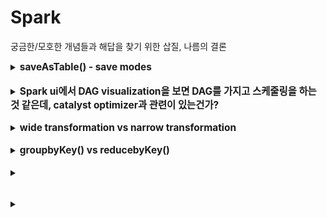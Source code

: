 # Spark
궁금한/모호한 개념들과 해답을 찾기 위한 삽질, 나름의 결론

<details>
   <summary><strong><span style="font-size:110%">
     saveAsTable() - save modes
   </span></strong></summary>
<hr>
   <p>

   - DataFrame을 테이블로 저장(~materialize)한다.
  
   - Hive MetaStore (spark.sql.warehouse.dir)에 **영구 테이블로 저장**한다는 것
     - 🤔 그럼 Hive가 설치되어있어야 하는건가? 
     - 놉 스파크는 기본적으로 local Hive metastore를 생성하기 때문에, Hive 배포 여부와는 무관하다.
   - `CreateOrReplaceTempView` 커맨드와 달리 `saveAsTable`은 DataFrame의 내용(데이터)들을 **materialize하고**, 데이터에 대한 **포인터**를 **Hive metastore**에 생성
   - 따라서 spark 프로그램이 다시 시작됐더라도, 테이블들이 영구적으로 존재하게 되고, 이 맥락에서 "영구 테이블로 저장" 한다는 것이다.
   - 영구 테이블로 저장했으니깐 SparkSession의 table 메소드을 사용해서 DataFrame으로 불러올 수 있다.
   </p>
<hr>
</details>

<br>

<details>
   <summary><strong><span style="font-size:110%">
     Spark ui에서 DAG visualization을 보면 DAG를 가지고 스케줄링을 하는 것 같은데, catalyst optimizer과 관련이 있는건가?
   </span></strong></summary>
<hr>
   <p>
   
   - Catalyst Optimizer 와 Dag scheduler 둘 다 physical execution plan을 생성한다는 점에서 유사해서, 혼란스러웠다.
  
  Catalyst Optimizer

   - 사용자의 쿼리와(정확하게는 SQL 파서가 반환한 추상 구문 트리) DF/DS를 받아서 **최적의 physical plan을 골라 RDD Dag** 를 생성
   
   Dag Scheduler

   - 이 RDD Dag를 받아서 **stage 단위**로 **physical execution plan을 생성**해 Task Scheduler에 전달한다. 
   - spark ui 에서 확인 가능한 Dag visualization 은 이 stage의 세부 정보로써 RDD와 operation 정보를 그래프로 보여주고 있는 것 !

![img](image/catalyst_to_dag_scheduler.png)
   </p>
<hr>
</details>

<br>

<details>
   <summary><strong><span style="font-size:110%">
     wide transformation vs narrow transformation
   </span></strong></summary>
<hr>
   <p>
  
   - spark ui에서 확인했을 떼, groupBy 연산 시(  count = user.groupBy("gender").count()  ) Shuffle Read, Shuffle write에 걸린 시간이 나오는 걸 확인할 수 있었다.
   - 이 job은 group by 연산을 위해 **shuffling**이 발생한 **wide transformation**이기 때문에, 이러한 결과가 나온 것
   - shuffling 발생 연산 
      : repatitioning을 유발하는 연산은 조인, 리듀스, 그룹핑, 집계 연산
     - groupByKey(), reduceByKey(), join(), union(), groupBy()
   - narrow transformation job과 비교해서 정리해봤다.
  ![img](image/narrow_transformation.png)
  ![img](image/wide_transformation.png)
   </p>
<hr>
</details>

<br>

<details>
   <summary><strong><span style="font-size:110%">
     groupbyKey() vs reducebyKey()
   </span></strong></summary>
<hr>
   <p>
   
   - 둘 다 wide transformation으로, `shuffle operation`을 트리거한다.
   - 차이점은 `reduceByKey()`는 `map side combine`, `groupByKey()`는 아님

   RED GREEN RED RED 이 line을 갖고있는 파일을 wordcount 계산해야하고, 런타임에 2개의 partitions 으로 끝난다고 가정하자.

   ```
   Partition 1
   RED
   GREEN
   Partition 2
   RED
   RED
   ```
<details>
   <summary><strong><span style="font-size:110%">
   groupByKey()
   </span></strong></summary>
<hr>
   <p>
      2개의 파티션이 있으므로 2개의 작업으로 끝낸다. 

   Task outputs

   ```
   Task 1
   RED, 1
   GREEN, 1
   Task 2
   RED, 1
   RED, 1
   ```

   작업 1, 2의 모든 요소는 네트워크를 통해 `reduce operation`을 수행하는 작업으로 전송된다.

   Task performing reduce

   ```
   RED, 1
   GREEN, 1
   RED, 1
   RED, 1
   ```

   Yielding the result

   ```
   GREEN 1
   RED 3
   ```
   문제점 1. 데이터가 map side에서 combined/reduced되지 않기 때문에, shuffle 하는 동안 네트워크 통해서 이 모든 element들을 다 전송해야한다.

   문제점 2. 모든 element들이 aggregate 연산을 수행하는 task에게 보내지기 때문에, task에서 처리해야 할 요소가 더 많아지고 메모리 부족 예외가 발생할 수 있다.
   </p>
<hr>
</details>

<details>
   <summary><strong><span style="font-size:110%">
   reduceByKey()
   </span></strong></summary>
<hr>
   <p>

reduceByKey()는 `map side combine`으로 `최적화`되었다.

위와 똑같이 2개의 partition이기 때문에 2개의 task로 끝난다. 근데 map side combine이기 때문에, task 출력해보면 이렇다.

```
Task 1
RED, 1
GREEN, 1
Task 2
RED, 2
```

작업 1, 2의 단 3개의 elements만 `reduce operation`을 수행하는 작업에게 네트워크를 통해 전송된다.

Task performing reduce

```
RED, 1
GREEN, 1
RED, 2
```

yielding the result

```
GREEN 1
RED 3
```
map side aggreagate로 인해 reduceByKey()가 최적화된다. 네트워크를 통해 전송되는 요소 수가 확 줄어든다. 

shuffle 이후 reduce 연산을 수행하는 task에서 더 적은 수의 elements가 reduce된다
   </p>
<hr>
</details>

   </p>
<hr>
</details>

<br>

<details>
   <summary><strong><span style="font-size:110%">
     
   </span></strong></summary>
<hr>
   <p>
   
   </p>
<hr>
</details>

<br>

<details>
   <summary><strong><span style="font-size:110%">
     
   </span></strong></summary>
<hr>
   <p>
   
   </p>
<hr>
</details>